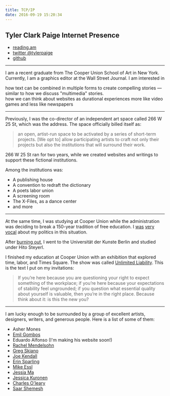 ```yaml
---
title: TCP/IP
date: 2016-09-19 15:20:34
---
```


## Tyler Clark Paige Internet Presence
- [reading.am](http://reading.am/tylerpaige)
- [twitter @tylerpaige](http://twitter.com/tylerpaige)
- [github](http://github.com/tylerpaige)

---

I am a recent graduate from The Cooper Union School of Art in New York. Currently, I am a graphics editor at the Wall Street Journal. I am interested in <div class="split-container"><div class="split-left">how text can be combined in multiple forms to create compelling stories — similar to how we discuss "multimedia" stories.</div><div class="split-right">how we can think about websites as durational experiences more like video games and less like newspapers</div></div>

---

Previously, I was the co-director of an independent art space called 266 W 25 St, which was the address. The space officially billed itself as:

> an open, artist-run space to be activated by a series of short-term projects. [We opt to] allow participating artists to craft not only their projects but also the institutions that will surround their work.

266 W 25 St ran for two years, while we created websites and writings to support these fictional institutions.

Among the institutions was:

- A publishing house
- A convention to redraft the dictionary
- A poets labor union
- A screening room
- The X-Files, as a dance center
- and more

---

At the same time, I was studying at Cooper Union while the administration was deciding to break a 150-year tradition of free education. I [was](http://localeastvillage.com/2012/11/15/street-scenes-tracing-cooper-unions-history/) [very](http://www.newyorker.com/magazine/2012/12/17/occupy-art-school) [vocal](http://clearingthefogradio.org/crises-in-tuition-predatory-student-lending/) about my politics in this situation.

After [burning out](http://blog.tylerpaige.com/post/49980089907), I went to the Universität der Kunste Berlin and studied under Hito Steyerl.

I finished my education at Cooper Union with an exhibition that explored time, labor, and Times Square. The show was called [Unlimited Liability](http://cooper.edu/events-and-exhibitions/exhibitions/tyler-paige-unlimited-liability-study-shapeshifter). This is the text I put on my invitations:

> If you’re here because you are questioning your right to expect something of the workplace; if you’re here because your expectations of stability feel ungrounded; if you question what essential quality about yourself is valuable, then you’re in the right place. Because think about it: is this the new you?

---

I am lucky enough to be surrounded by a group of excellent artists, designers, writers, and generous people. Here is a list of some of them:

- Asher Mones
- [Emil Gombos](http://charles-oleary.com/)
- Eduardo Alfonso (I'm making his website soon!)
- [Rachel Mendelsohn](http://rachelmendelsohn.com/)
- [Greg Skiano](http://skiano.com/)
- [Joe Kendall](http://1800joe.com/)
- [Erin Sparling](http://www.erinsparling.com/.plan)
- [Mike Essl](http://mike.essl.com/)
- [Jessia Ma](http://jessiama.com/)
- [Jessica Kuronen](http://www.jesskuronen.com/)
- [Charles O'leary](http://charles-oleary.com/)
- [Saar Shemesh](http://saarshemesh.com/)
